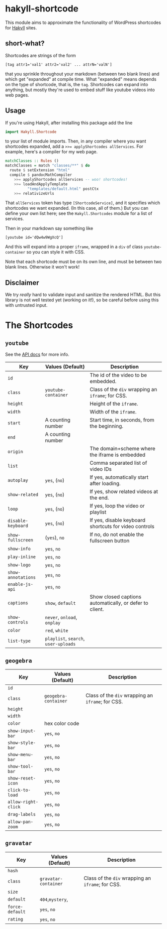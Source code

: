 # hakyll-shortcode

This module aims to approximate the functionality of WordPress shortcodes for [Hakyll](https://jaspervdj.be/hakyll/) sites.

## short-what?

Shortcodes are strings of the form

``[tag attr1='val1' attr2='val2' ... attrN='valN']``

that you sprinkle throughout your markdown (between two blank lines) and which get "expanded" at compile time. What "expanded" means depends on the type of shortcode, that is, the ``tag``. Shortcodes can expand into anything, but mostly they're used to embed stuff like youtube videos into web pages.

## Usage

If you're using Hakyll, after installing this package add the line

```haskell
import Hakyll.Shortcode
```

to your list of module imports. Then, in any compiler where you want shortcodes expanded, add a ``>>= applyShortcodes allServices``. For example, here's a compiler for my web page.

```haskell
matchClasses :: Rules ()
matchClasses = match "classes/**" $ do
  route $ setExtension "html"
  compile $ pandocMathCompiler
    >>= applyShortcodes allServices -- woo! shortcodes!
    >>= loadAndApplyTemplate
          "templates/default.html" postCtx
    >>= relativizeUrls
```

That ``allServices`` token has type ``[ShortcodeService]``, and it specifies which shortcodes we want expanded. (In this case, all of them.) But you can define your own list here; see the ``Hakyll.Shortcodes`` module for a list of services.

Then in your markdown say something like

```
[youtube id='dQw4w9WgXcQ']
```

And this will expand into a proper ``iframe``, wrapped in a ``div`` of class ``youtube-container`` so you can style it with CSS.

Note that each shortcode must be on its own line, and must be between two blank lines. Otherwise it won't work!

## Disclaimer

We try *really* hard to validate input and sanitize the rendered HTML. But this library is not well tested yet (working on it!), so be careful before using this with untrusted input.

# The Shortcodes

## ``youtube``

See the [API docs](https://developers.google.com/youtube/player_parameters) for more info.

| Key                  | Values (Default)                           | Description
| ----                 | -----------------                          | ------------
| ``id``               |                                            | The id of the video to be embedded.
| ``class``            | ``youtube-container``                      | Class of the ``div`` wrapping an ``iframe``; for CSS.
| ``height``           |                                            | Height of the ``iframe``.
| ``width``            |                                            | Width of the ``iframe``.
| ``start``            | A counting number                          | Start time, in seconds, from the beginning.
| ``end``              | A counting number                          | 
| ``origin``           |                                            | The domain+scheme where the iframe is embedded
| ``list``             |                                            | Comma separated list of video IDs
| ``autoplay``         | ``yes``, (``no``)                          | If yes, automatically start after loading.
| ``show-related``     | ``yes``, (``no``)                          | If yes, show related videos at the end.
| ``loop``             | ``yes``, (``no``)                          | If yes, loop the video or playlist
| ``disable-keyboard`` | ``yes``, (``no``)                          | If yes, disable keyboard shortcuts for video controls
| ``show-fullscreen``  | (``yes``), ``no``                          | If no, do not enable the fullscreen button
| ``show-info``        | ``yes``, ``no``                            |
| ``play-inline``      | ``yes``, ``no``                            |
| ``show-logo``        | ``yes``, ``no``                            |
| ``show-annotations`` | ``yes``, ``no``                            |
| ``enable-js-api``    | ``yes``, ``no``                            |
| ``captions``         | ``show``, ``default``                      | Show closed captions automatically, or defer to client.
| ``show-controls``    | ``never``, ``onload``, ``onplay``          |
| ``color``            | ``red``, ``white``                         |
| ``list-type``        | ``playlist``, ``search``, ``user-uploads`` |


## ``geogebra``

| Key                   | Values (Default)       | Description
| ----                  | -----------------      | ------------
| ``id``                |                        |
| ``class``             | ``geogebra-container`` | Class of the ``div`` wrapping an ``iframe``; for CSS.
| ``height``            |                        |
| ``width``             |                        |
| ``color``             | hex color code         |
| ``show-input-bar``    | ``yes``, ``no``        |
| ``show-style-bar``    | ``yes``, ``no``        |
| ``show-menu-bar``     | ``yes``, ``no``        |
| ``show-tool-bar``     | ``yes``, ``no``        |
| ``show-reset-icon``   | ``yes``, ``no``        |
| ``click-to-load``     | ``yes``, ``no``        |
| ``allow-right-click`` | ``yes``, ``no``        |
| ``drag-labels``       | ``yes``, ``no``        |
| ``allow-pan-zoom``    | ``yes``, ``no``        |


## ``gravatar``

| Key                   | Values (Default)       | Description
| ----                  | -----------------      | ------------
| ``hash``              |                        |
| ``class``             | ``gravatar-container`` | Class of the ``div`` wrapping an ``iframe``; for CSS.
| ``size``              |                        |
| ``default``           | ``404``,``mystery``,   |
| ``force-default``     | ``yes``, ``no``        |
| ``rating``            | ``yes``, ``no``        |
